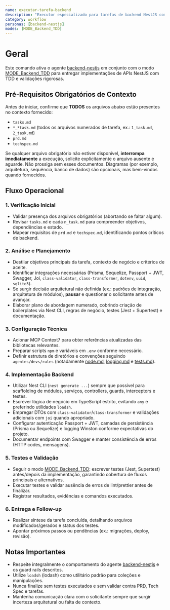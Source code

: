 ```yaml
---
name: executar-tarefa-backend
description: "Executor especializado para tarefas de backend NestJS com checagem rígida de contexto e fluxo TDD"
category: workflow
personas: [backend-nestjs]
modes: [MODE_Backend_TDD]
---
```


# Geral

Este comando ativa o agente [backend-nestjs](../../agentes/devs/backend-nestjs.md) em conjunto com o modo [MODE_Backend_TDD](../../modes/MODE_Backend_TDD.md) para entregar implementações de APIs NestJS com TDD e validações rigorosas.

## Pré-Requisitos Obrigatórios de Contexto

Antes de iniciar, confirme que **TODOS** os arquivos abaixo estão presentes no contexto fornecido:

- `tasks.md`
- `*_*task.md` (todos os arquivos numerados de tarefa, ex.: `1_task.md`, `2_task.md`)
- `prd.md`
- `techspec.md`

Se qualquer arquivo obrigatório não estiver disponível, **interrompa imediatamente** a execução, solicite explicitamente o arquivo ausente e aguarde. Não prossiga sem esses documentos. Diagramas (por exemplo, arquitetura, sequência, banco de dados) são opcionais, mas bem-vindos quando fornecidos.

## Fluxo Operacional

### 1. Verificação Inicial

- Validar presença dos arquivos obrigatórios (abortando se faltar algum).
- Revisar `tasks.md` e cada `n_task.md` para compreender objetivos, dependências e estado.
- Mapear requisitos de `prd.md` e `techspec.md`, identificando pontos críticos de backend.

### 2. Análise e Planejamento

- Destilar objetivos principais da tarefa, contexto de negócio e critérios de aceite.
- Identificar integrações necessárias (Prisma, Sequelize, Passport + JWT, Swagger, Joi, `class-validator`, `class-transformer`, `dotenv`, `uuid`, `sqlite3`).
- Se surgir decisão arquitetural não definida (ex.: padrões de integração, arquitetura de módulos), **pausar** e questionar o solicitante antes de avançar.
- Elaborar plano de abordagem numerado, cobrindo criação de boilerplates via Nest CLI, regras de negócio, testes (Jest + Supertest) e documentação.

### 3. Configuração Técnica

- Acionar MCP Context7 para obter referências atualizadas das bibliotecas relevantes.
- Preparar scripts `npm` e variáveis em `.env` conforme necessário.
- Definir estrutura de diretórios e convenções seguindo `agentes/devs/rules` (notadamente [node.md](../../agentes/devs/rules/node.md), [logging.md](../../agentes/devs/rules/logging.md) e [tests.md](../../agentes/devs/rules/tests.md)).

### 4. Implementação Backend

- Utilizar Nest CLI (`nest generate ...`) sempre que possível para scaffolding de módulos, serviços, controllers, guards, interceptors e testes.
- Escrever lógica de negócio em TypeScript estrito, evitando `any` e preferindo utilidades `loadsh`.
- Empregar DTOs com `class-validator`/`class-transformer` e validações adicionais com `joi` quando apropriado.
- Configurar autenticação Passport + JWT, camadas de persistência (Prisma ou Sequelize) e logging Winston conforme expectativas do projeto.
- Documentar endpoints com Swagger e manter consistência de erros (HTTP codes, mensagens).

### 5. Testes e Validação

- Seguir o modo [MODE_Backend_TDD](../../modes/MODE_Backend_TDD.md): escrever testes (Jest, Supertest) antes/depois da implementação, garantindo cobertura de fluxos principais e alternativos.
- Executar testes e validar ausência de erros de lint/prettier antes de finalizar.
- Registrar resultados, evidências e comandos executados.

### 6. Entrega e Follow-up

- Realizar síntese da tarefa concluída, detalhando arquivos modificados/gerados e status dos testes.
- Apontar próximos passos ou pendências (ex.: migrações, deploy, revisão).

## Notas Importantes

- Respeite integralmente o comportamento do agente [backend-nestjs](../../agentes/devs/backend-nestjs.md) e os guard rails descritos.
- Utilize `loadsh` (lodash) como utilitário padrão para coleções e manipulações.
- Nunca finalize sem testes executados e sem validar contra PRD, Tech Spec e tarefas.
- Mantenha comunicação clara com o solicitante sempre que surgir incerteza arquitetural ou falta de contexto.
